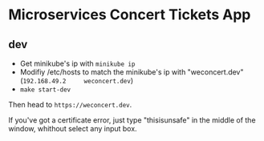 # Microservices Concert Tickets App



## dev


- Get minikube's ip with `minikube ip`
- Modifiy /etc/hosts to match the minikube's ip with "weconcert.dev" (`192.168.49.2     weconcert.dev`)
- `make start-dev`


Then head to `https://weconcert.dev`.

If you've got a certificate error, just type "thisisunsafe" in the middle of the window, whithout select any input box.



